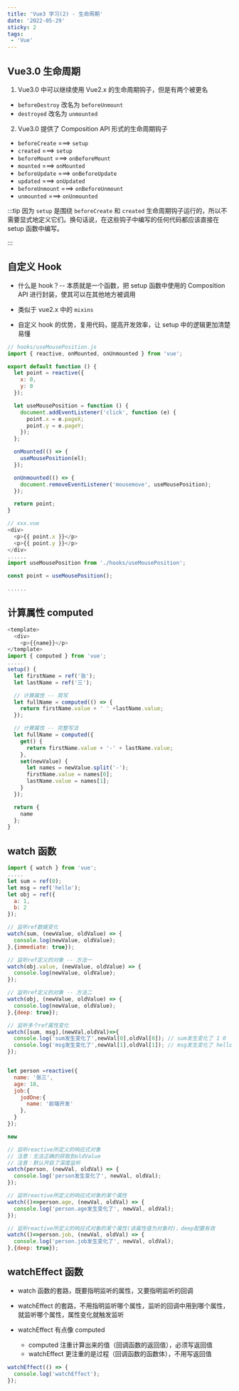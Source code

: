 ```yaml
---
title: 'Vue3 学习(2) - 生命周期'
date: '2022-05-29'
sticky: 2
tags:
 - 'Vue'
---
```


## Vue3.0 生命周期

1. Vue3.0 中可以继续使用 Vue2.x 的生命周期钩子，但是有两个被更名

- `beforeDestroy` 改名为 `beforeUnmount`
- `destroyed` 改名为 `unmounted`

2. Vue3.0 提供了 Composition API 形式的生命周期钩子

- `beforeCreate` ===> `setup`
- `created` ===> `setup`
- `beforeMount` ===> `onBeforeMount`
- `mounted` ===> `onMounted`
- `beforeUpdate` ===> `onBeforeUpdate`
- `updated` ===> `onUpdated`
- `beforeUnmount` ===> `onBeforeUnmount`
- `unmounted` ===> `onUnmounted`

:::tip
因为 `setup` 是围绕 `beforeCreate` 和 `created` 生命周期钩子运行的，所以不需要显式地定义它们。换句话说，在这些钩子中编写的任何代码都应该直接在 setup 函数中编写。

:::

## 自定义 Hook

- 什么是 hook？-- 本质就是一个函数，把 setup 函数中使用的 Composition API 进行封装，使其可以在其他地方被调用

- 类似于 vue2.x 中的 `mixins`

- 自定义 hook 的优势，复用代码，提高开发效率，让 setup 中的逻辑更加清楚易懂

```js
// hooks/useMousePosition.js
import { reactive, onMounted, onUnmounted } from 'vue';

export default function () {
  let point = reactive({
    x: 0,
    y: 0
  });

  let useMousePosition = function () {
    document.addEventListener('click', function (e) {
      point.x = e.pageX;
      point.y = e.pageY;
    });
  };

  onMounted(() => {
    useMousePosition(el);
  });

  onUnmounted(() => {
    document.removeEventListener('mousemove', useMousePosition);
  });

  return point;
}

// xxx.vue
<div>
  <p>{{ point.x }}</p>
  <p>{{ point.y }}</p>
</div>
......
import useMousePosition from './hooks/useMousePosition';

const point = useMousePosition();

......
```

## 计算属性 computed

```js
<template>
  <div>
    <p>{{name}}</p>
</template>
import { computed } from 'vue';
.....
setup() {
  let firstName = ref('张');
  let lastName = ref('三');

  // 计算属性 -- 简写
  let fullName = computed(() => {
    return firstName.value + ' ' +lastName.value;
  });

  // 计算属性 -- 完整写法
  let fullName = computed({
    get() {
      return firstName.value + '-' + lastName.value;
    },
    set(newValue) {
      let names = newValue.split('-');
      firstName.value = names[0];
      lastName.value = names[1];
    }
  });

  return {
    name
  };
}
```

## watch 函数

```js
import { watch } from 'vue';
.....
let sum = ref(0);
let msg = ref('hello');
let obj = ref({
  a: 1,
  b: 2
});

// 监听ref数据变化
watch(sum, (newValue, oldValue) => {
  console.log(newValue, oldValue);
},{immediate: true});

// 监听ref定义的对象 -- 方法一
watch(obj.value, (newValue, oldValue) => {
  console.log(newValue, oldValue);
});

// 监听ref定义的对象 -- 方法二
watch(obj, (newValue, oldValue) => {
  console.log(newValue, oldValue);
},{deep: true});

// 监听多个ref属性变化
watch([sum, msg],(newVal,oldVal)=>{
  console.log('sum发生变化了',newVal[0],oldVal[0]); // sum发生变化了 1 0
  console.log('msg发生变化了',newVal[1],oldVal[1]); // msg发生变化了 hello hello
});


let person =reactive({
  name: '张三',
  age: 18,
  job:{
    jodOne:{
      name: '前端开发'
    },
  }
});

new

// 监听reactive所定义的响应式对象
// 注意：无法正确的获取到oldValue
// 注意：默认开启了深度监听
watch(person, (newVal, oldVal) => {
  console.log('person发生变化了', newVal, oldVal);
});

// 监听reactive所定义的响应式对象的某个属性
watch(()=>person.age, (newVal, oldVal) => {
  console.log('person.age发生变化了', newVal, oldVal);
});

// 监听reactive所定义的响应式对象的某个属性(该属性值为对象时)，deep配置有效
watch(()=>person.job, (newVal, oldVal) => {
  console.log('person.job发生变化了', newVal, oldVal);
},{deep: true});
```

## watchEffect 函数

- watch 函数的套路，既要指明监听的属性，又要指明监听的回调

- watchEffect 的套路，不用指明监听哪个属性，监听的回调中用到哪个属性，就监听哪个属性，属性变化就触发监听

- watchEffect 有点像 computed
  - computed 注重计算出来的值（回调函数的返回值），必须写返回值
  - watchEffect 更注重的是过程（回调函数的函数体），不用写返回值

```js
watchEffect(() => {
  console.log('watchEffect');
});
```


